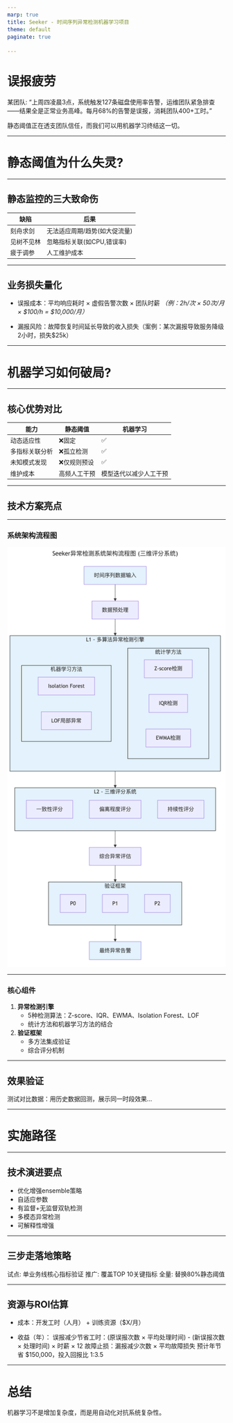 ```yaml
---
marp: true
title: Seeker - 时间序列异常检测机器学习项目
theme: default
paginate: true

---
```


# 误报疲劳

某团队: “上周四凌晨3点，系统触发127条磁盘使用率告警，运维团队紧急排查——结果全是正常业务高峰。每月68%的告警是误报，消耗团队400+工时。”

静态阈值正在透支团队信任，而我们可以用机器学习终结这一切。

---

# 静态阈值为什么失灵?

---
## 静态监控的三大致命伤
| 缺陷       | 后果                          |
| ---------- | ----------------------------- |
| 刻舟求剑   | 无法适应周期/趋势(如大促流量) |
| 见树不见林 | 忽略指标关联(如CPU,错误率)    |
| 疲于调参   | 人工维护成本                  |

---
## 业务损失量化
- 误报成本：平均响应耗时 × 虚假告警次数 × 团队时薪
*（例：2h/次 × 50次/月 × $100/h = $10,000/月）*

- 漏报风险：故障恢复时间延长导致的收入损失（案例：某次漏报导致服务降级2小时，损失$25k）

---

# 机器学习如何破局?

---
## 核心优势对比
| 能力           | 静态阈值     | 机器学习               |
| -------------- | ------------ | ---------------------- |
| 动态适应性     | ❌固定        | ✅                      |
| 多指标关联分析 | ❌孤立检测    | ✅                      |
| 未知模式发现   | ❌仅规则预设  | ✅                      |
| 维护成本       | 高频人工干预 | 模型迭代以减少人工干预 |

---
## 技术方案亮点

---

### 系统架构流程图
![w:256 h:512](./assets/diagram-three-dimension-rating-1.png)

---

### 核心组件

1. **异常检测引擎**
    - 5种检测算法：Z-score、IQR、EWMA、Isolation Forest、LOF
    - 统计方法和机器学习方法的结合
2. **验证框架**
    - 多方法集成验证
    - 综合评分机制

---
## 效果验证
测试对比数据：用历史数据回测，展示同一时段效果...

---
# 实施路径
---
## 技术演进要点
- 优化增强ensemble策略
- 自适应参数
- 有监督+无监督双轨检测
- 多模态异常检测
- 可解释性增强

---
## 三步走落地策略
试点: 单业务线核心指标验证
推广: 覆盖TOP 10关键指标
全量: 替换80%静态阈值

---
## 资源与ROI估算
- 成本：开发工时（人月） + 训练资源（$X/月）

- 收益（年）：
    误报减少节省工时：(原误报次数 × 平均处理时间) - (新误报次数 × 处理时间) × 时薪 × 12
    故障止损：漏报减少次数 × 平均故障损失
    预计年节省 $150,000，投入回报比 1:3.5

---
# 总结
机器学习不是增加复杂度，而是用自动化对抗系统复杂性。
